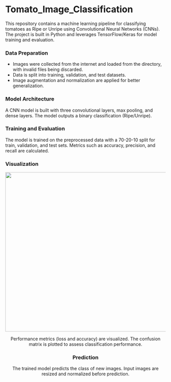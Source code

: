 # Tomato_Image_Classification
This repository contains a machine learning pipeline for classifying tomatoes as Ripe or Unripe using Convolutional Neural Networks (CNNs). The project is built in Python and leverages TensorFlow/Keras for model training and evaluation.

### Data Preparation

- Images were collected from the internet and loaded from the directory, with invalid files being discarded.
- Data is split into training, validation, and test datasets.
- Image augmentation and normalization are applied for better generalization.

### Model Architecture

A CNN model is built with three convolutional layers, max pooling, and dense layers.
The model outputs a binary classification (Ripe/Unripe).

### Training and Evaluation

The model is trained on the preprocessed data with a 70-20-10 split for train, validation, and test sets.
Metrics such as accuracy, precision, and recall are calculated.

### Visualization

<center><img src ="[https://upload.wikimedia.org/wikipedia/commons/0/03/Boy_with_Down_Syndrome.JPG](https://tagawagardens.com/wp-content/uploads/2023/08/TOMATOES-RED-RIPE-VINE-SS-1-scaled.jpg)" width = "800" height = '500'/>

Performance metrics (loss and accuracy) are visualized.
The confusion matrix is plotted to assess classification performance.

### Prediction

The trained model predicts the class of new images.
Input images are resized and normalized before prediction.
